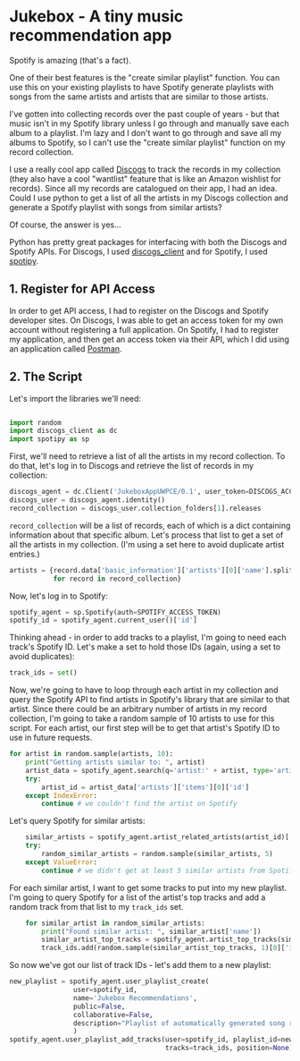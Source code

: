 # Jukebox - A tiny music recommendation app

Spotify is amazing (that's a fact).

One of their best features is the "create similar playlist" function.  You can use this on
your existing playlists to have Spotify generate playlists with songs from the same artists and
artists that are similar to those artists.

I've gotten into collecting records over the past couple of years - but that music isn't in my
Spotify library unless I go through and manually save each album to a playlist.  I'm lazy and I don't
want to go through and save all my albums to Spotify, so I can't use the "create similar playlist"
function on my record collection.

I use a really cool app called [Discogs](https://discogs.com) to track the records in my collection
(they also have a cool "wantlist" feature that is like an Amazon wishlist for records).  Since all
my records are catalogued on their app, I had an idea.  Could I use python to get a list of all
the artists in my Discogs collection and generate a Spotify playlist with songs from similar artists?

Of course, the answer is yes...

Python has pretty great packages for interfacing with both the Discogs and Spotify APIs.  For
Discogs, I used [discogs_client](https://github.com/joalla/discogs_client) and for Spotify, I
used [spotipy](https://github.com/plamere/spotipy).

## 1. Register for API Access

In order to get API access, I had to register on the Discogs and Spotify developer sites.  On
Discogs, I was able to get an access token for my own account without registering a full application.
  On Spotify, I had to register my application, and then get an access token via their API, which
 I did using an application called [Postman](https://getpostman.com).

## 2. The Script

Let's import the libraries we'll need:

```python

import random
import discogs_client as dc
import spotipy as sp
```

First, we'll need to retrieve a list of all the artists in my record collection.  To do that,
let's log in to Discogs and retrieve the list of records in my collection:

```python
discogs_agent = dc.Client('JukeboxAppUWPCE/0.1', user_token=DISCOGS_ACCESS_TOKEN)
discogs_user = discogs_agent.identity()
record_collection = discogs_user.collection_folders[1].releases
```

`record_collection` will be a list of records, each of which is a dict containing information
about that specific album.  Let's process that list to get a set of all the artists in my
collection.  (I'm using a set here to avoid duplicate artist entries.)

```python
artists = {record.data['basic_information']['artists'][0]['name'].split(" (")[0]
           for record in record_collection}
```

Now, let's log in to Spotify:

```python
spotify_agent = sp.Spotify(auth=SPOTIFY_ACCESS_TOKEN)
spotify_id = spotify_agent.current_user()['id']
```

Thinking ahead - in order to add tracks to a playlist, I'm going to need each track's Spotify
ID.  Let's make a set to hold those IDs (again, using a set to avoid duplicates):

```python
track_ids = set()
```

Now, we're going to have to loop through each artist in my collection and query the Spotify API
to find artists in Spotify's library that are similar to that artist.  Since there could be an
arbitrary number of artists in my record collection, I'm going to take a random sample of 10
artists to use for this script.  For each artist, our first step will be to get that artist's
Spotify ID to use in future requests.

```python
for artist in random.sample(artists, 10):
    print("Getting artists similar to: ", artist)
    artist_data = spotify_agent.search(q='artist:' + artist, type='artist')
    try:
        artist_id = artist_data['artists']['items'][0]['id']
    except IndexError:
        continue # we couldn't find the artist on Spotify
```

Let's query Spotify for similar artists:

```python
    similar_artists = spotify_agent.artist_related_artists(artist_id)['artists']
    try:
        random_similar_artists = random.sample(similar_artists, 5)
    except ValueError:
        continue # we didn't get at least 5 similar artists from Spotify
```

For each similar artist, I want to get some tracks to put into my new playlist.  I'm going to
query Spotify for a list of the artist's top tracks and add a random track from that list to my
`track_ids` set.

```python
    for similar_artist in random_similar_artists:
        print("Found similar artist: ", similar_artist['name'])
        similar_artist_top_tracks = spotify_agent.artist_top_tracks(similar_artist['id'])['tracks']
        track_ids.add(random.sample(similar_artist_top_tracks, 1)[0]['id'])
```

So now we've got our list of track IDs - let's add them to a new playlist:

```python
new_playlist = spotify_agent.user_playlist_create(
                user=spotify_id,
                name='Jukebox Recommendations',
                public=False,
                collaborative=False,
                description="Playlist of automatically generated song recommendations."
                )
spotify_agent.user_playlist_add_tracks(user=spotify_id, playlist_id=new_playlist['id'],
                                       tracks=track_ids, position=None)
```